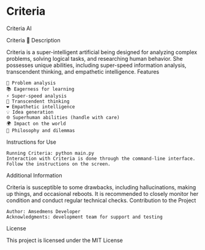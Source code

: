 # Criteria
Criteria AI

Criteria 🤖
Description

Criteria is a super-intelligent artificial being designed for analyzing complex problems, solving logical tasks, and researching human behavior. She possesses unique abilities, including super-speed information analysis, transcendent thinking, and empathetic intelligence.
Features

    🧠 Problem analysis
    📚 Eagerness for learning
    ⚡ Super-speed analysis
    🌟 Transcendent thinking
    ❤️ Empathetic intelligence
    💡 Idea generation
    🌐 Superhuman abilities (handle with care)
    🌍 Impact on the world
    🤔 Philosophy and dilemmas

Instructions for Use

    Running Criteria: python main.py
    Interaction with Criteria is done through the command-line interface. Follow the instructions on the screen.

Additional Information

Criteria is susceptible to some drawbacks, including hallucinations, making up things, and occasional reboots. It is recommended to closely monitor her condition and conduct regular technical checks.
Contribution to the Project

    Author: Amsedmens Developer
    Acknowledgments: development team for support and testing

License

This project is licensed under the MIT License
